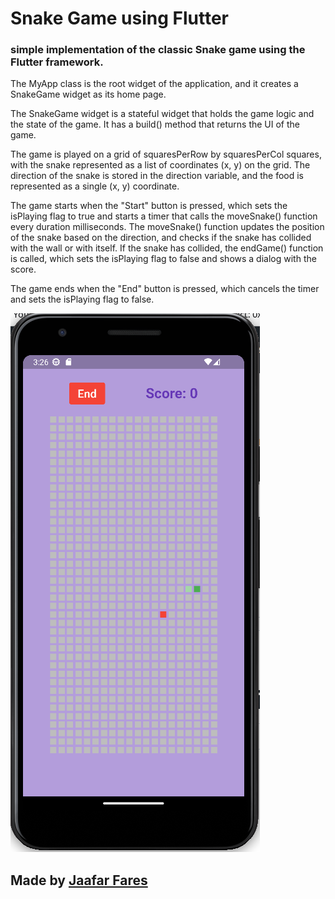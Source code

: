 # Snake Game using Flutter



### simple implementation of the classic Snake game using the Flutter framework.

The MyApp class is the root widget of the application, and it creates a SnakeGame widget as its home page.

The SnakeGame widget is a stateful widget that holds the game logic and the state of the game. It has a build() method that returns the UI of the game.

The game is played on a grid of squaresPerRow by squaresPerCol squares, with the snake represented as a list of coordinates (x, y) on the grid. The direction of the snake is stored in the direction variable, and the food is represented as a single (x, y) coordinate.

The game starts when the "Start" button is pressed, which sets the isPlaying flag to true and starts a timer that calls the moveSnake() function every duration milliseconds. The moveSnake() function updates the position of the snake based on the direction, and checks if the snake has collided with the wall or with itself. If the snake has collided, the endGame() function is called, which sets the isPlaying flag to false and shows a dialog with the score.

The game ends when the "End" button is pressed, which cancels the timer and sets the isPlaying flag to false.



![Screenshot](snake_game1.png)






## Made by [Jaafar Fares](https://github.com/jaafarfares)
